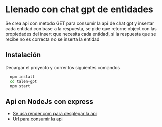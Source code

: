 
# Llenado con chat gpt de entidades 

Se crea api con metodo GET para consumir la api de chat gpt y insertar cada entidad con base a la respuesta, se pide que retorne object con las propiedades del insert que necesita cada entidad, si la respuesta que se recibe no es correcta no se inserta la entidad



## Instalación

Decargar el proyecto y correr los siguientes comandos

```bash
  npm install 
  cd talen-gpt
  npm start
```
    
## Api en NodeJs con express

 - [Se usa render.com para desplegar la api](https://render.com/)
  - [Url para consumir la api](https://talen-gpt.onrender.com/api/gpt/)



